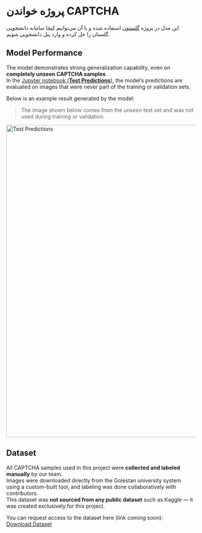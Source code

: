 # پروژه خواندن CAPTCHA

این مدل در پروژه [گلستون](https://github.com/Pezhm4n/Golestoon) استفاده شده و با آن می‌توانیم کپچا سامانه دانشجویی گلستان را حل کرده و وارد پنل دانشجویی شویم.



## Model Performance

The model demonstrates strong generalization capability, even on **completely unseen CAPTCHA samples**.  
In the [Jupyter notebook (**Test Predictions**)](notebooks/captcha_model.ipynb), the model’s predictions are evaluated on images that were never part of the training or validation sets.  

Below is an example result generated by the model:  
> The image shown below comes from the *unseen* test set and was not used during training or validation.

<img width="1489" height="831" alt="Test Predictions" src="https://github.com/user-attachments/assets/f124054d-b191-4b1d-ae40-3d33a06953d7" />


## Dataset

All CAPTCHA samples used in this project were **collected and labeled manually** by our team.  
Images were downloaded directly from the Golestan university system using a custom-built tool, and labeling was done collaboratively with contributors.  
This dataset was **not sourced from any public dataset** such as Kaggle — it was created exclusively for this project.  

You can request access to the dataset here (link coming soon):  
 [Download Dataset]()

